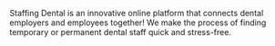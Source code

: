 Staffing Dental is an innovative online platform
that connects dental employers and employees together!
We make the process of finding temporary or permanent dental staff quick and stress-free.
